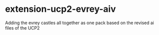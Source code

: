 # extension-ucp2-evrey-aiv
Adding the evrey castles all together as one pack based on the revised ai files of the UCP2
